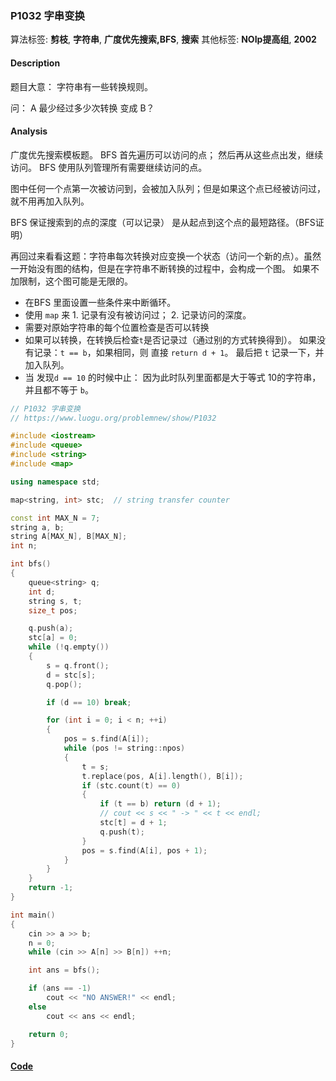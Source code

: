 ### P1032 字串变换

算法标签: **剪枝**, **字符串**, **广度优先搜索,BFS**, **搜索**
其他标签: **NOIp提高组**, **2002**


#### Description

题目大意： 字符串有一些转换规则。

问： A 最少经过多少次转换 变成  B？

#### Analysis

广度优先搜索模板题。 BFS 首先遍历可以访问的点； 然后再从这些点出发，继续访问。 BFS 使用队列管理所有需要继续访问的点。

图中任何一个点第一次被访问到，会被加入队列；但是如果这个点已经被访问过，就不用再加入队列。

BFS 保证搜索到的点的深度（可以记录） 是从起点到这个点的最短路径。（BFS证明）

再回过来看看这题：字符串每次转换对应变换一个状态（访问一个新的点）。虽然一开始没有图的结构，但是在字符串不断转换的过程中，会构成一个图。 如果不加限制，这个图可能是无限的。

- 在BFS 里面设置一些条件来中断循环。
- 使用 `map` 来 1. 记录有没有被访问过； 2. 记录访问的深度。
- 需要对原始字符串的每个位置检查是否可以转换
- 如果可以转换，在转换后检查`t`是否记录过（通过别的方式转换得到）。 如果没有记录：`t == b`，如果相同，则 直接 `return d + 1`。 最后把 `t` 记录一下，并加入队列。
- 当 发现`d == 10` 的时候中止： 因为此时队列里面都是大于等式 10的字符串，并且都不等于 `b`。

```cpp
// P1032 字串变换
// https://www.luogu.org/problemnew/show/P1032

#include <iostream>
#include <queue>
#include <string>
#include <map>

using namespace std;

map<string, int> stc;  // string transfer counter

const int MAX_N = 7;
string a, b;
string A[MAX_N], B[MAX_N];
int n;

int bfs()
{
    queue<string> q;
    int d;
    string s, t;
    size_t pos;

    q.push(a);
    stc[a] = 0;
    while (!q.empty())
    {
        s = q.front();
        d = stc[s];
        q.pop();

        if (d == 10) break;

        for (int i = 0; i < n; ++i)
        {
            pos = s.find(A[i]);
            while (pos != string::npos)
            {
                t = s;
                t.replace(pos, A[i].length(), B[i]);
                if (stc.count(t) == 0)
                {
                    if (t == b) return (d + 1);
                    // cout << s << " -> " << t << endl;
                    stc[t] = d + 1;
                    q.push(t);
                }
                pos = s.find(A[i], pos + 1);
            }
        }
    }
    return -1;
}

int main()
{
    cin >> a >> b;
    n = 0;
    while (cin >> A[n] >> B[n]) ++n;

    int ans = bfs();

    if (ans == -1)
        cout << "NO ANSWER!" << endl;
    else
        cout << ans << endl;

    return 0;
}
```

#### [Code](../cpp/p1032.cpp)
